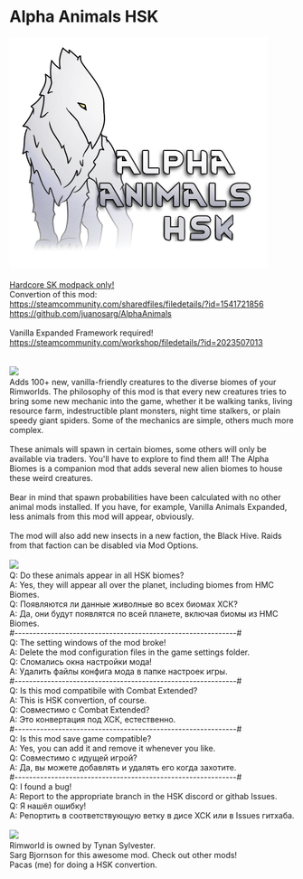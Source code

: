 # Alpha Animals HSK
![Preview](/__PREVIEW__/AA.png?raw=true "Preview")<br><br>
[Hardcore SK modpack only!](https://github.com/skyarkhangel/Hardcore-SK/tree/development)
<br>
Convertion of this mod:<br>
https://steamcommunity.com/sharedfiles/filedetails/?id=1541721856<br>
https://github.com/juanosarg/AlphaAnimals<br><br>
Vanilla Expanded Framework required!<br>
https://steamcommunity.com/workshop/filedetails/?id=2023507013<br><br>
<br>
<img src="https://i.imgur.com/svEwA2k.png"><br>
Adds 100+ new, vanilla-friendly creatures to the diverse biomes of your Rimworlds. The philosophy of this mod is that every new creatures tries to bring some new mechanic into the game, whether it be walking tanks, living resource farm, indestructible plant monsters, night time stalkers, or plain speedy giant spiders. Some of the mechanics are simple, others much more complex.<br><br>
These animals will spawn in certain biomes, some others will only be available via traders. You'll have to explore to find them all! The Alpha Biomes is a companion mod that adds several new alien biomes to house these weird creatures.<br><br>
Bear in mind that spawn probabilities have been calculated with no other animal mods installed. If you have, for example, Vanilla Animals Expanded, less animals from this mod will appear, obviously.<br><br>
The mod will also add new insects in a new faction, the Black Hive. Raids from that faction can be disabled via Mod Options.<br>
<br>
<img src="https://i.imgur.com/5KVUmeE.png"><br>
Q: Do these animals appear in all HSK biomes?<br>
A: Yes, they will appear all over the planet, including biomes from HMC Biomes.<br>
Q: Появляются ли данные живолные во всех биомах ХСК?<br>
A: Да, они будут появлятся по всей планете, включая биомы из HMC Biomes.<br>
#-------------------------------------------------------------#<br>
Q: The setting windows of the mod broke!<br>
A: Delete the mod configuration files in the game settings folder.<br>
Q: Сломались окна настройки мода!<br>
A: Удалить файлы конфига мода в папке настроек игры.<br>
#-------------------------------------------------------------#<br>
Q: Is this mod compatibile with Combat Extended?<br>
A: This is HSK convertion, of course.<br>
Q: Совместимо с Combat Extended?<br>
A: Это конвертация под ХСК, естественно.<br>
#-------------------------------------------------------------#<br>
Q: Is this mod save game compatible?<br>
A: Yes, you can add it and remove it whenever you like.<br>
Q: Совместимо с идущей игрой?<br>
A: Да, вы можете добавлять и удалять его когда захотите.<br>
#-------------------------------------------------------------#<br>
Q: I found a bug!<br>
A: Report to the appropriate branch in the HSK discord or githab Issues.<br>
Q: Я нашёл ошибку!<br>
A: Репортить в соответствующую ветку в дисе ХСК или в Issues гитхаба.<br>
<br>
<img src="https://i.imgur.com/fdngbbh.png"><br>
Rimworld is owned by Tynan Sylvester.<br>
Sarg Bjornson for this awesome mod. Check out other mods!<br>
Pacas (me) for doing a HSK convertion.<br>